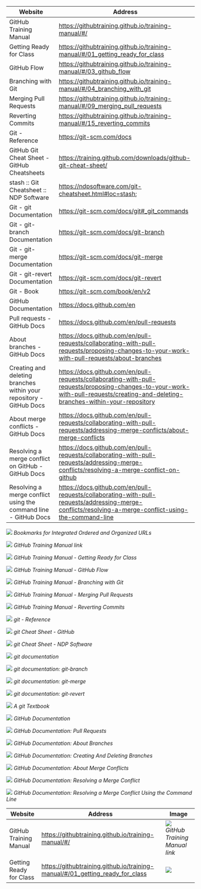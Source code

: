 | Website | Address |
| ------- | ------- |
| GitHub Training Manual | https://githubtraining.github.io/training-manual/#/ |
| Getting Ready for Class | https://githubtraining.github.io/training-manual/#/01_getting_ready_for_class |
| GitHub Flow | https://githubtraining.github.io/training-manual/#/03_github_flow |
| Branching with Git | https://githubtraining.github.io/training-manual/#/04_branching_with_git |
| Merging Pull Requests | https://githubtraining.github.io/training-manual/#/09_merging_pull_requests |
| Reverting Commits | https://githubtraining.github.io/training-manual/#/15_reverting_commits |
| Git - Reference | https://git-scm.com/docs |
| GitHub Git Cheat Sheet - GitHub Cheatsheets | https://training.github.com/downloads/github-git-cheat-sheet/ |
| stash :: Git Cheatsheet :: NDP Software | https://ndpsoftware.com/git-cheatsheet.html#loc=stash; |
| Git - git Documentation | https://git-scm.com/docs/git#_git_commands |
| Git - git-branch Documentation | https://git-scm.com/docs/git-branch |
| Git - git-merge Documentation | https://git-scm.com/docs/git-merge |
| Git - git-revert Documentation | https://git-scm.com/docs/git-revert |
| Git - Book | https://git-scm.com/book/en/v2 |
| GitHub Documentation | https://docs.github.com/en |
| Pull requests - GitHub Docs | https://docs.github.com/en/pull-requests |
| About branches - GitHub Docs | https://docs.github.com/en/pull-requests/collaborating-with-pull-requests/proposing-changes-to-your-work-with-pull-requests/about-branches |
| Creating and deleting branches within your repository - GitHub Docs | https://docs.github.com/en/pull-requests/collaborating-with-pull-requests/proposing-changes-to-your-work-with-pull-requests/creating-and-deleting-branches-within-your-repository |
| About merge conflicts - GitHub Docs | https://docs.github.com/en/pull-requests/collaborating-with-pull-requests/addressing-merge-conflicts/about-merge-conflicts |
| Resolving a merge conflict on GitHub - GitHub Docs | https://docs.github.com/en/pull-requests/collaborating-with-pull-requests/addressing-merge-conflicts/resolving-a-merge-conflict-on-github |
| Resolving a merge conflict using the command line - GitHub Docs | https://docs.github.com/en/pull-requests/collaborating-with-pull-requests/addressing-merge-conflicts/resolving-a-merge-conflict-using-the-command-line |



![](Images/BookmarksWebsiteAndAddress.png)
*Bookmarks for Integrated Ordered and Organized URLs*



![](Images/GitHubTrainingManual.png)
*GitHub Training Manual link*

![](Images/GitHubTrainingManual-GettingReadyForClass.png)
*GitHub Training Manual - Getting Ready for Class*

![](Images/GitHubTrainingManual-UnderstandingGitHubFlow.png)
*GitHub Training Manual - GitHub Flow*

![](Images/GitHubTrainingManual-BranchingGit.png)
*GitHub Training Manual - Branching with Git*

![](Images/GitHubTrainingManual-MergingPullRequests.png)
*GitHub Training Manual - Merging Pull Requests*

![](Images/GitHubTrainingManual-RevertingCommits.png)
*GitHub Training Manual - Reverting Commits*

![](Images/GitReference.png)
*git - Reference*

![](Images/GitCheatSheet-GitHub.png)
*git Cheat Sheet - GitHub*

![](Images/GitCheatSheet-NDP.png)
*git Cheat Sheet - NDP Software*

![](Images/git.png)
*git documentation*

![](Images/git-branch.png)
*git documentation: git-branch*

![](Images/git-merge.png)
*git documentation: git-merge*

![](Images/git-revert.png)
*git documentation: git-revert*

![](Images/GitBook.png)
*A git Textbook*

![](Images/GitHubDocs.png)
*GitHub Documentation*

![](Images/GitHubDocs-PullRequests.png)
*GitHub Documentation: Pull Requests*

![](Images/GitHubDocs-Branches.png)
*GitHub Documentation: About Branches*

![](Images/GitHubDocs-CreatingAndDeletingBranches.png)
*GitHub Documentation: Creating And Deleting Branches*

![](Images/GitHubDocs-MergeConflicts.png)
*GitHub Documentation: About Merge Conflicts*

![](Images/GitHubDocs-MergeConflictResolution.png)
*GitHub Documentation: Resolving a Merge Conflict*

![](Images/GitHubDocs-MergeConflictResolutionCommandLine.png)
*GitHub Documentation: Resolving a Merge Conflict Using the Command Line*



| Website | Address | Image |
| ------- | ------- | ----- |
| GitHub Training Manual | https://githubtraining.github.io/training-manual/#/ | ![](Images/GitHubTrainingManual.png) *GitHub Training Manual link* |
| Getting Ready for Class | https://githubtraining.github.io/training-manual/#/01_getting_ready_for_class | ![](Images/GitHubTrainingManual-GettingReadyForClass.png)|
